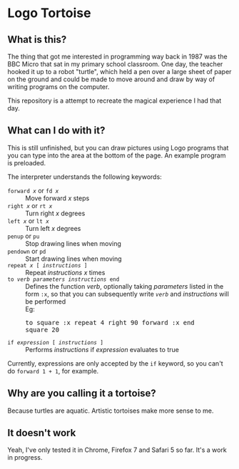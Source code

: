 # Logo Tortoise #

## What is this? ##

The thing that got me interested in programming way back in 1987 was the BBC
Micro that sat in my primary school classroom. One day, the teacher hooked it
up to a robot "turtle", which held a pen over a large sheet of paper on the
ground and could be made to move around and draw by way of writing programs on
the computer.

This repository is a attempt to recreate the magical experience I had that day.

## What can I do with it? ##

This is still unfinished, but you can draw pictures using Logo programs that
you can type into the area at the bottom of the page. An example program is
preloaded.

The interpreter understands the following keywords:

<dl>
  <dt><code>forward <var>x</var></code> or <code>fd <var>x</var></code></dt>
  <dd>Move forward <var>x</var> steps</dd>
  <dt><code>right <var>x</var></code> or <code>rt <var>x</var></code></dt>
  <dd>Turn right <var>x</var> degrees</dd>
  <dt><code>left <var>x</var></code> or <code>lt <var>x</var></code></dt>
  <dd>Turn left <var>x</var> degrees</dd>
  <dt><code>penup</code> or <code>pu</code></dt>
  <dd>Stop drawing lines when moving</dd>
  <dt><code>pendown</code> or <code>pd</code></dt>
  <dd>Start drawing lines when moving</dd>
  <dt><code>repeat <var>x</var> [ <var>instructions</var> ]</code></dt>
  <dd>Repeat <var>instructions</var> <var>x</var> times</dd>
  <dt><code>to <var>verb</var> <var>parameters</var> <var>instructions</var> end</code></dt>
  <dd>Defines the function <var>verb</var>, optionally taking <var>parameters</var> listed in the form <code>:x</code>, so that you can subsequently write <code><var>verb</var></code> and <var>instructions</var> will be performed</dd>
  <dd>Eg: <pre>to square :x repeat 4 right 90 forward :x end
square 20</pre></dd>
  <dt><code>if <var>expression</var> [ <var>instructions</var> ]</code></dt>
  <dd>Performs <var>instructions</var> if <var>expression</var> evaluates to true</dd>
</dl>

Currently, expressions are only accepted by the `if` keyword, so you can't do `forward 1 + 1`, for example.

## Why are you calling it a tortoise? ##

Because turtles are aquatic. Artistic tortoises make more sense to me.

## It doesn't work ##

Yeah, I've only tested it in Chrome, Firefox 7 and Safari 5 so far. It's a work in progress.
